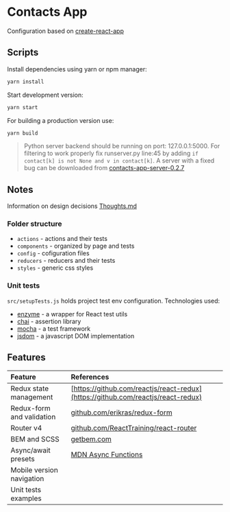 # Contacts App

Configuration based on [create-react-app](https://github.com/facebook/create-react-app)


## Scripts

Install dependencies using yarn or npm manager:

```sh
yarn install
```

Start development version:

```sh
yarn start
```

For building a production version use:

```sh
yarn build
```

> Python server backend should be running on port: 127.0.0.1:5000. For filtering to work properly
fix runserver.py line:45 by adding `if contact[k] is not None and v in contact[k]`. A server with a fixed bug can be downloaded from [contacts-app-server-0.2.7](https://github.com/rlengvenis/contacts-app-server-0.2.7)

## Notes

Information on design decisions [Thoughts.md](https://github.com/rlengvenis/contacts-app/blob/master/THOUGHTS.md)

### Folder structure ###

* `actions` - actions and their tests
* `components` - organized by page and tests
* `config` - cofiguration files
* `reducers` - reducers and their tests
* `styles` - generic css styles 


### Unit tests ###

`src/setupTests.js` holds project test env configuration. Technologies used:

* [enzyme](https://github.com/airbnb/enzyme) - a wrapper for React test utils
* [chai](https://github.com/chaijs/chai) - assertion library
* [mocha](https://github.com/mochajs/mocha) - a test framework
* [jsdom](https://github.com/tmpvar/jsdom) - a javascript DOM implementation 


## Features
| Feature | References |
|:---|:---|
| Redux state management | [https://github.com/reactjs/react-redux](https://github.com/reactjs/react-redux)
| Redux-form and validation | [github.com/erikras/redux-form](https://github.com/erikras/redux-form) |
| Router v4 | [github.com/ReactTraining/react-router](https://github.com/ReactTraining/react-router)|
| BEM and SCSS | [getbem.com](http://getbem.com/) |
| Async/await presets | [MDN Async Functions](https://developer.mozilla.org/en-US/docs/Web/JavaScript/Reference/Statements/async_function) |
| Mobile version navigation ||
| Unit tests examples ||
